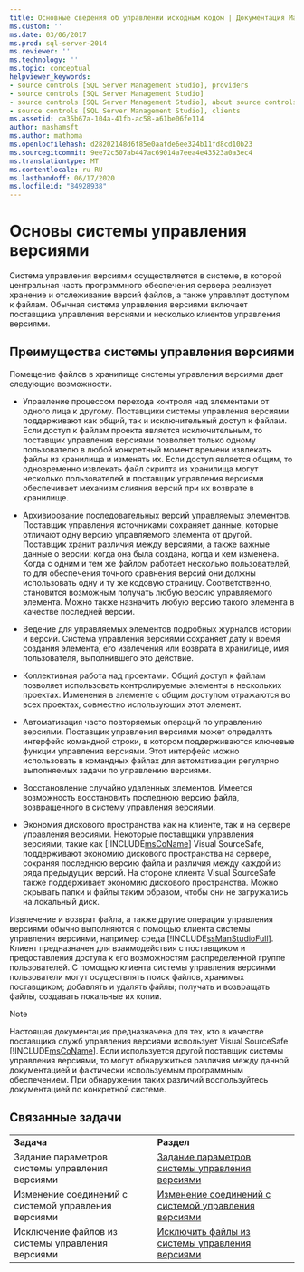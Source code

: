 ```yaml
---
title: Основные сведения об управлении исходным кодом | Документация Майкрософт
ms.custom: ''
ms.date: 03/06/2017
ms.prod: sql-server-2014
ms.reviewer: ''
ms.technology: ''
ms.topic: conceptual
helpviewer_keywords:
- source controls [SQL Server Management Studio], providers
- source controls [SQL Server Management Studio]
- source controls [SQL Server Management Studio], about source controls
- source controls [SQL Server Management Studio], clients
ms.assetid: ca35b67a-104a-41fb-ac58-a61be06fe114
author: mashamsft
ms.author: mathoma
ms.openlocfilehash: d28202148d6f85e0aafde6ee324b11fd8cd10b23
ms.sourcegitcommit: 9ee72c507ab447ac69014a7eea4e43523a0a3ec4
ms.translationtype: MT
ms.contentlocale: ru-RU
ms.lasthandoff: 06/17/2020
ms.locfileid: "84928938"
---
```

# <a name="source-control-basics"></a>Основы системы управления версиями
  Система управления версиями осуществляется в системе, в которой центральная часть программного обеспечения сервера реализует хранение и отслеживание версий файлов, а также управляет доступом к файлам. Обычная система управления версиями включает поставщика управления версиями и несколько клиентов управления версиями.  
  
## <a name="source-control-benefits"></a>Преимущества системы управления версиями  
 Помещение файлов в хранилище системы управления версиями дает следующие возможности.  
  
-   Управление процессом перехода контроля над элементами от одного лица к другому. Поставщики системы управления версиями поддерживают как общий, так и исключительный доступ к файлам. Если доступ к файлам проекта является исключительным, то поставщик управления версиями позволяет только одному пользователю в любой конкретный момент времени извлекать файлы из хранилища и изменять их. Если доступ является общим, то одновременно извлекать файл скрипта из хранилища могут несколько пользователей и поставщик управления версиями обеспечивает механизм слияния версий при их возврате в хранилище.  
  
-   Архивирование последовательных версий управляемых элементов. Поставщик управления источниками сохраняет данные, которые отличают одну версию управляемого элемента от другой. Поставщик хранит различия между версиями, а также важные данные о версии: когда она была создана, когда и кем изменена. Когда с одним и тем же файлом работает несколько пользователей, то для обеспечения точного сравнения версий они должны использовать одну и ту же кодовую страницу. Соответственно, становится возможным получать любую версию управляемого элемента. Можно также назначить любую версию такого элемента в качестве последней версии.  
  
-   Ведение для управляемых элементов подробных журналов истории и версий. Система управления версиями сохраняет дату и время создания элемента, его извлечения или возврата в хранилище, имя пользователя, выполнившего это действие.  
  
-   Коллективная работа над проектами. Общий доступ к файлам позволяет использовать контролируемые элементы в нескольких проектах. Изменения в элементе с общим доступом отражаются во всех проектах, совместно использующих этот элемент.  
  
-   Автоматизация часто повторяемых операций по управлению версиями. Поставщик управления версиями может определять интерфейс командной строки, в котором поддерживаются ключевые функции управления версиями. Этот интерфейс можно использовать в командных файлах для автоматизации регулярно выполняемых задачи по управлению версиями.  
  
-   Восстановление случайно удаленных элементов. Имеется возможность восстановить последнюю версию файла, возвращенного в систему управления версиями.  
  
-   Экономия дискового пространства как на клиенте, так и на сервере управления версиями. Некоторые поставщики управления версиями, такие как [!INCLUDE[msCoName](../includes/msconame-md.md)] Visual SourceSafe, поддерживают экономию дискового пространства на сервере, сохраняя последнюю версию файла и различия между каждой из ряда предыдущих версий. На стороне клиента Visual SourceSafe также поддерживает экономию дискового пространства. Можно скрывать папки и файлы таким образом, чтобы они не загружались на локальный диск.  
  
 Извлечение и возврат файла, а также другие операции управления версиями обычно выполняются с помощью клиента системы управления версиями, например среда [!INCLUDE[ssManStudioFull](../includes/ssmanstudiofull-md.md)]. Клиент предназначен для взаимодействия с поставщиком и предоставления доступа к его возможностям распределенной группе пользователей. С помощью клиента системы управления версиями пользователи могут осуществлять поиск файлов, хранимых поставщиком; добавлять и удалять файлы; получать и возвращать файлы, создавать локальные их копии.  
  
> [!NOTE]  
>  Настоящая документация предназначена для тех, кто в качестве поставщика служб управления версиями использует Visual SourceSafe [!INCLUDE[msCoName](../includes/msconame-md.md)]. Если используется другой поставщик системы управления версиями, то могут обнаружиться различия между данной документацией и фактически используемым программным обеспечением. При обнаружении таких различий воспользуйтесь документацией по конкретной системе.  
  
## <a name="related-tasks"></a>Связанные задачи  
  
|||  
|-|-|  
|**Задача**|**Раздел**|  
|Задание параметров системы управления версиями|[Задание параметров системы управления версиями](../../2014/database-engine/set-source-control-options.md)|  
|Изменение соединений с системой управления версиями|[Изменение соединений с системой управления версиями](../../2014/database-engine/change-source-control-connections.md)|  
|Исключение файлов из системы управления версиями|[Исключить файлы из системы управления версиями](../../2014/database-engine/exclude-files-from-source-control.md)|  
  
  
